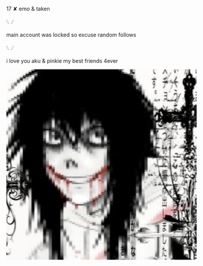 17 ✘ emo & taken 

𓆩 𓆪

main account was locked so excuse random follows 

𓆩 𓆪

i love you aku & pinkie my best friends 4ever

![image](https://github.com/sinistereagle/sinistereagle/blob/462acd9de9d54a9ed49b4ae9c2ab20bb4f0a5c35/f23e2371a7202299380ea6bace3f0feb.jpg)
